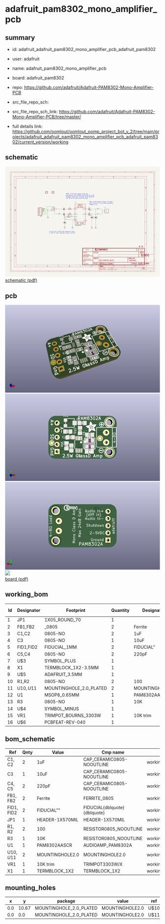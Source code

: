 # adafruit_pam8302_mono_amplifier_pcb
 
## summary 
* id: adafruit_adafruit_pam8302_mono_amplifier_pcb_adafruit_pam8302
* user: adafruit
* name: adafruit_pam8302_mono_amplifier_pcb
* board: adafruit_pam8302
* repo: https://github.com/adafruit/Adafruit-PAM8302-Mono-Amplifier-PCB



* src_file_repo_sch: 
* src_file_repo_sch_link: https://github.com/adafruit/Adafruit-PAM8302-Mono-Amplifier-PCB/tree/master/
* full details link: https://github.com/oomlout/oomlout_oomp_project_bot_v_2/tree/main/projects/adafruit_adafruit_pam8302_mono_amplifier_pcb_adafruit_pam8302/current_version/working  

## schematic  
![](working_schematic_600.png)  
[schematic (pdf)](working_schematic.pdf) 






















## pcb  
![](working_3d_600.png) 
![](working_3d_front_600.png)  
![](working_3d_back_600.png)  
![](working_600.png)  
[board (pdf)](working.pdf)  

## working_bom
| Id | Designator | Footprint | Quantity | Designation | Supplier and ref |  | None | 
| --- | --- | --- | --- | --- | --- | --- | --- | 
| 1 | JP1 | 1X05_ROUND_70 | 1 |  |  |  | [''] | 
| 2 | FB1,FB2 | _0805 | 2 | Ferrite |  |  | [''] | 
| 3 | C1,C2 | 0805-NO | 2 | 1uF |  |  | [''] | 
| 4 | C3 | 0805-NO | 1 | 10uF |  |  | [''] | 
| 5 | FID1,FID2 | FIDUCIAL_1MM | 2 | FIDUCIAL" |  |  | [''] | 
| 6 | C5,C4 | 0805-NO | 2 | 220pF |  |  | [''] | 
| 7 | U$3 | SYMBOL_PLUS | 1 |  |  |  | [''] | 
| 8 | X1 | TERMBLOCK_1X2-3.5MM | 1 |  |  |  | [''] | 
| 9 | U$5 | ADAFRUIT_3.5MM | 1 |  |  |  | [''] | 
| 10 | R1,R2 | 0805-NO | 2 | 100 |  |  | [''] | 
| 11 | U$10,U$11 | MOUNTINGHOLE_2.0_PLATED | 2 | MOUNTINGHOLE2.0 |  |  | [''] | 
| 12 | U1 | MSOP8_0.65MM | 1 | PAM8302AASCR |  |  | [''] | 
| 13 | R3 | 0805-NO | 1 | 10K |  |  | [''] | 
| 14 | U$4 | SYMBOL_MINUS | 1 |  |  |  | [''] | 
| 15 | VR1 | TRIMPOT_BOURNS_3303W | 1 | 10K trim |  |  | [''] | 
| 16 | U$6 | PCBFEAT-REV-040 | 1 |  |  |  | [''] | 


## bom_schematic
| Ref | Qnty | Value | Cmp name | Footprint | Description | Vendor | DNP | 
| --- | --- | --- | --- | --- | --- | --- | --- | 
| C1, C2 | 2 | 1uF | CAP_CERAMIC0805-NOOUTLINE | working:0805-NO |  |  |  | 
| C3 | 1 | 10uF | CAP_CERAMIC0805-NOOUTLINE | working:0805-NO |  |  |  | 
| C4, C5 | 2 | 220pF | CAP_CERAMIC0805-NOOUTLINE | working:0805-NO |  |  |  | 
| FB1, FB2 | 2 | Ferrite | FERRITE_0805 | working:_0805 |  |  |  | 
| FID1, FID2 | 2 | FIDUCIAL"" | FIDUCIAL{dblquote}{dblquote} | working:FIDUCIAL_1MM |  |  |  | 
| JP1 | 1 | HEADER-1X570MIL | HEADER-1X570MIL | working:1X05_ROUND_70 |  |  |  | 
| R1, R2 | 2 | 100 | RESISTOR0805_NOOUTLINE | working:0805-NO |  |  |  | 
| R3 | 1 | 10K | RESISTOR0805_NOOUTLINE | working:0805-NO |  |  |  | 
| U1 | 1 | PAM8302AASCR | AUDIOAMP_PAM8302A | working:MSOP8_0.65MM |  |  |  | 
| U$10, U$11 | 2 | MOUNTINGHOLE2.0 | MOUNTINGHOLE2.0 | working:MOUNTINGHOLE_2.0_PLATED |  |  |  | 
| VR1 | 1 | 10K trim | TRIMPOT3303W/X | working:TRIMPOT_BOURNS_3303W |  |  |  | 
| X1 | 1 | TERMBLOCK_1X2 | TERMBLOCK_1X2 | working:TERMBLOCK_1X2-3.5MM |  |  |  | 


## mounting_holes
| x | y | package | value | ref | size | 
| --- | --- | --- | --- | --- | --- | 
| 0.0 | 10.67 | MOUNTINGHOLE_2.0_PLATED | MOUNTINGHOLE2.0 | U$10 | m3 | 
| 0.0 | 0.0 | MOUNTINGHOLE_2.0_PLATED | MOUNTINGHOLE2.0 | U$11 | m3 | 


